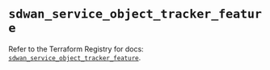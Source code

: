 # `sdwan_service_object_tracker_feature`

Refer to the Terraform Registry for docs: [`sdwan_service_object_tracker_feature`](https://registry.terraform.io/providers/ciscodevnet/sdwan/0.8.0/docs/resources/service_object_tracker_feature).
